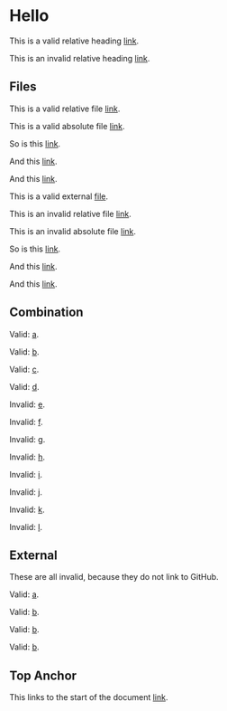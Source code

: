# Hello

This is a valid relative heading [link](#hello).

This is an invalid relative heading [link](#world).

## Files

This is a valid relative file [link](https://github.com/wooorm/test/blob/main/examples/github.md).

This is a valid absolute file [link](/examples/github.md).

So is this [link](https://github.com/wooorm/test/blob/foo-bar/examples/github.md).

And this [link](./examples/github.md).

And this [link](examples/github.md).

This is a valid external [file](../index.js).

This is an invalid relative file [link](https://github.com/wooorm/test/blob/main/examples/world.md).

This is an invalid absolute file [link](/examples/world.md).

So is this [link](https://github.com/wooorm/test/blob/foo-bar/examples/world.md).

And this [link](./examples/world.md).

And this [link](examples/world.md).

## Combination

Valid: [a](./examples/github.md#hello).

Valid: [b](examples/github.md#hello).

Valid: [c](https://github.com/wooorm/test/blob/main/examples/github.md#hello).

Valid: [d](https://github.com/wooorm/test/blob/foo-bar/examples/github.md#hello).

Invalid: [e](./examples/github.md#world).

Invalid: [f](examples/github.md#world).

Invalid: [g](https://github.com/wooorm/test/blob/main/examples/github.md#world).

Invalid: [h](https://github.com/wooorm/test/blob/foo-bar/examples/github.md#world).

Invalid: [i](./examples/world.md#hello).

Invalid: [j](examples/world.md#hello).

Invalid: [k](https://github.com/wooorm/test/blob/main/examples/world.md#hello).

Invalid: [l](https://github.com/wooorm/test/blob/foo-bar/examples/world.md#hello).

## External

These are all invalid, because they do not link to GitHub.

Valid: [a](irc://foo).

Valid: [b](http://example.com).

Valid: [b](http://example.com/foo/bar/baz).

Valid: [b](http://bitbucket.com/wooorm/test/blob/foo-bar/examples/world.md#hello).

## Top Anchor

This links to the start of the document [link](#readme).
